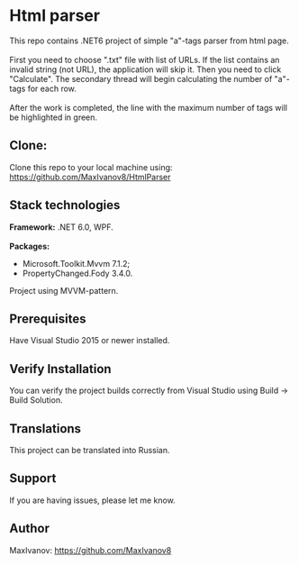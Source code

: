 # Html parser
This repo contains .NET6 project of simple "a"-tags parser from html page.<br /><br />
First you need to choose ".txt" file with list of URLs. If the list contains an invalid string (not URL), the application will skip it. Then you need to click "Calculate". The secondary thread will begin calculating the number of "a"-tags for each row. <br /><br />
After the work is completed, the line with the maximum number of tags will be highlighted in green. 

## Clone:

Clone this repo to your local machine using: https://github.com/MaxIvanov8/HtmlParser

## Stack technologies

**Framework:** .NET 6.0, WPF.<br /><br />
**Packages:**
- Microsoft.Toolkit.Mvvm 7.1.2;
- PropertyChanged.Fody 3.4.0.

Project using MVVM-pattern.

## Prerequisites

Have Visual Studio 2015 or newer installed.

## Verify Installation

You can verify the project builds correctly from Visual Studio using Build -> Build Solution.

## Translations

This project can be translated into Russian.

## Support

If you are having issues, please let me know.

## Author

MaxIvanov: https://github.com/MaxIvanov8
